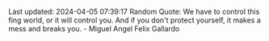 Last updated: 2024-04-05 07:39:17
Random Quote: We have to control this fing world, or it will control you. And if you don't protect yourself, it makes a mess and breaks you. - Miguel Angel Felix Gallardo